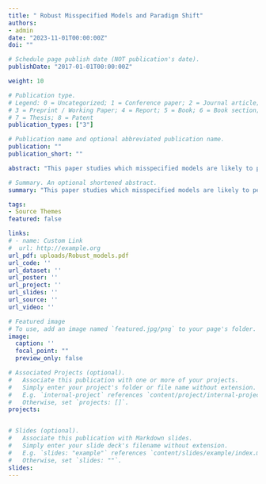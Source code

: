 ```yaml
---
title: " Robust Misspecified Models and Paradigm Shift"
authors:
- admin
date: "2023-11-01T00:00:00Z"
doi: ""

# Schedule page publish date (NOT publication's date).
publishDate: "2017-01-01T00:00:00Z"

weight: 10 

# Publication type.
# Legend: 0 = Uncategorized; 1 = Conference paper; 2 = Journal article;
# 3 = Preprint / Working Paper; 4 = Report; 5 = Book; 6 = Book section;
# 7 = Thesis; 8 = Patent
publication_types: ["3"]

# Publication name and optional abbreviated publication name.
publication: ""
publication_short: ""

abstract: "This paper studies which misspecified models are likely to persist when decision-makers compare them with competing models. The main result provides a characterization of such models based on two features that are straightforward to derive from the primitives: the model's asymptotic accuracy in predicting the equilibrium pattern of observed outcomes and the tightness of the prior around such equilibria. Misspecified models can be robust, persisting against a wide range of competing models---including the correct model---despite individuals observing an infinite amount of data. Moreover, simple misspecified models equipped with entrenched priors can be more robust than complex correctly specified models."

# Summary. An optional shortened abstract.
summary: "This paper studies which misspecified models are likely to persist when decision-makers compare them with competing models. The main result provides a characterization of such models based on two features that are straightforward to derive from the primitives: the model's asymptotic accuracy in predicting the equilibrium pattern of observed outcomes and the tightness of the prior around such equilibria. Misspecified models can be robust, persisting against a wide range of competing models---including the correct model---despite individuals observing an infinite amount of data. Moreover, simple misspecified models equipped with entrenched priors can be more robust than complex correctly specified models."

tags:
- Source Themes
featured: false

links:
# - name: Custom Link
#  url: http://example.org
url_pdf: uploads/Robust_models.pdf
url_code: ''
url_dataset: ''
url_poster: ''
url_project: ''
url_slides: ''
url_source: ''
url_video: ''

# Featured image
# To use, add an image named `featured.jpg/png` to your page's folder. 
image:
  caption: ''
  focal_point: ""
  preview_only: false

# Associated Projects (optional).
#   Associate this publication with one or more of your projects.
#   Simply enter your project's folder or file name without extension.
#   E.g. `internal-project` references `content/project/internal-project/index.md`.
#   Otherwise, set `projects: []`.
projects:


# Slides (optional).
#   Associate this publication with Markdown slides.
#   Simply enter your slide deck's filename without extension.
#   E.g. `slides: "example"` references `content/slides/example/index.md`.
#   Otherwise, set `slides: ""`.
slides: 
---
```

